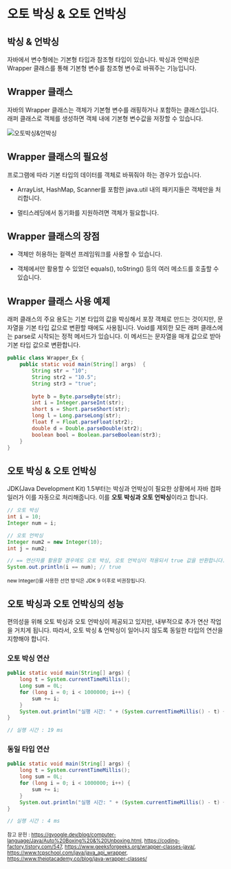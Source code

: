 # 오토 박싱 & 오토 언박싱
## 박싱 & 언박싱
자바에서 변수형에는 기본형 타입과 참조형 타입이 있습니다. 박싱과 언박싱은 Wrapper 클래스를 통해 기본형 변수를 참조형 변수로 바꿔주는 기능입니다.

## Wrapper 클래스
자바의 Wrapper 클래스는 객체가 기본형 변수를 래핑하거나 포함하는 클래스입니다. 래퍼 클래스로 객체를 생성하면 객체 내에 기본형 변수값을 저장할 수 있습니다.

![오토박싱&언박싱](https://www.tcpschool.com/lectures/img_java_boxing_unboxing.png)

## Wrapper 클래스의 필요성
프로그램에 따라 기본 타입의 데이터를 객체로 바꿔줘야 하는 경우가 있습니다.

- ArrayList, HashMap, Scanner를 포함한 java.util 내의 패키지들은 객체만을 처리합니다.

- 멀티스레딩에서 동기화를 지원하려면 객체가 필요합니다.

## Wrapper 클래스의 장점

- 객체만 허용하는 컬렉션 프레임워크를 사용할 수 있습니다.

- 객체에서만 활용할 수 있었던 equals(), toString() 등의 여러 메소드를 호출할 수 있습니다.

## Wrapper 클래스 사용 예제

래퍼 클래스의 주요 용도는 기본 타입의 값을 박싱해서 포장 객체로 만드는 것이지만, 문자열을 기본 타입 값으로 변환할 때에도 사용됩니다. Void를 제외한 모든 래퍼 클래스에는 parse로 시작되는 정적 메서드가 있습니다. 이 메서드는 문자열을 매개 값으로 받아 기본 타입 값으로 변환합니다.

```java
public class Wrapper_Ex {
    public static void main(String[] args)  {
        String str = "10";
        String str2 = "10.5";
        String str3 = "true";
        
        byte b = Byte.parseByte(str);
        int i = Integer.parseInt(str);
        short s = Short.parseShort(str);
        long l = Long.parseLong(str);
        float f = Float.parseFloat(str2);
        double d = Double.parseDouble(str2);
        boolean bool = Boolean.parseBoolean(str3);
    }
}
```

## 오토 박싱 & 오토 언박싱
JDK(Java Development Kit) 1.5부터는 박싱과 언박싱이 필요한 상황에서 자바 컴파일러가 이를 자동으로 처리해줍니다. 이를 **오토 박싱과 오토 언박싱**이라고 합니다.

```java
// 오토 박싱
int i = 10;
Integer num = i;

// 오토 언박싱
Integer num2 = new Integer(10);
int j = num2;

// == 연산자를 활용할 경우에도 오토 박싱, 오토 언박싱이 적용되서 true 값을 반환합니다.
System.out.println(i == num); // true
```
<sup>new Integer()를 사용한 선언 방식은 JDK 9 이후로 비권장됩니다.</sup>
## 오토 박싱과 오토 언박싱의 성능
편의성을 위해 오토 박싱과 오토 언박싱이 제공되고 있지만, 내부적으로 추가 연산 작업을 거치게 됩니다. 따라서, 오토 박싱 & 언박싱이 일어나지 않도록 동일한 타입의 연산을 지향해야 합니다.

### 오토 박싱 연산
```java
public static void main(String[] args) {
    long t = System.currentTimeMillis();
    Long sum = 0L;
    for (long i = 0; i < 1000000; i++) {
        sum += i;
    }
    System.out.println("실행 시간: " + (System.currentTimeMillis() - t) + " ms");
}

// 실행 시간 : 19 ms
```

### 동일 타입 연산
```java
public static void main(String[] args) {
    long t = System.currentTimeMillis();
    long sum = 0L;
    for (long i = 0; i < 1000000; i++) {
        sum += i;
    }
    System.out.println("실행 시간: " + (System.currentTimeMillis() - t) + " ms") ;
}

// 실행 시간 : 4 ms
```
<sub>참고 문헌 : https://gyoogle.dev/blog/computer-language/Java/Auto%20Boxing%20&%20Unboxing.html, https://coding-factory.tistory.com/547, https://www.geeksforgeeks.org/wrapper-classes-java/, https://www.tcpschool.com/java/java_api_wrapper, https://www.theiotacademy.co/blog/java-wrapper-classes/